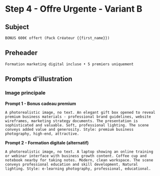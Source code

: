 # Step 4 - Offre Urgente - Variant B

## Subject
```
BONUS 600€ offert (Pack Créateur {{first_name}})
```

## Preheader
```
Formation marketing digital incluse • 5 premiers uniquement
```

## Prompts d'illustration

### Image principale

**Prompt 1 - Bonus cadeau premium**
```
A photorealistic image, no text. An elegant gift box opened to reveal premium business materials - professional brand guidelines, website wireframes, marketing strategy documents. The presentation is sophisticated and valuable. Soft, professional lighting. The scene conveys added value and generosity. Style: premium business photography, high-end, attractive.
```

**Prompt 2 - Formation digitale (alternatif)**
```
A photorealistic image, no text. A laptop showing an online training or webinar interface with business growth content. Coffee cup and notebook nearby for taking notes. Modern, clean workspace. The scene conveys professional education and skill development. Natural lighting. Style: e-learning photography, professional, educational.
```

